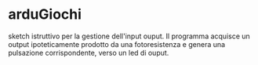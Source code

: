 arduGiochi
==========

sketch istruttivo per la gestione dell'input ouput.
Il programma acquisce un output ipoteticamente prodotto da una fotoresistenza e genera una pulsazione corrispondente, verso un led di ouput.
